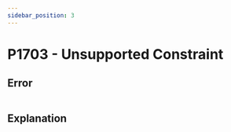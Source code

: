 ```yaml
---
sidebar_position: 3
---
```


# P1703 - Unsupported Constraint

## Error

```erlang
```

## Explanation
